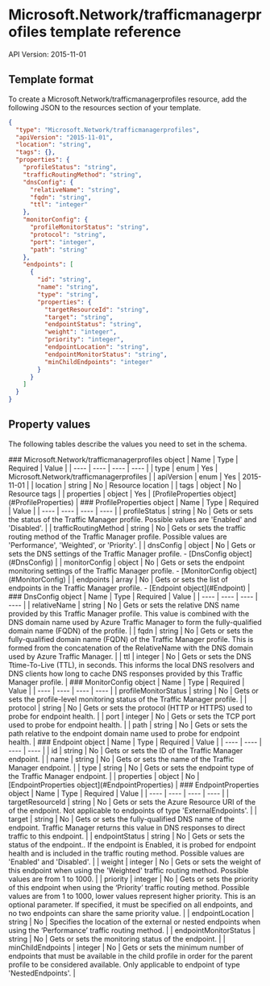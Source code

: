 # Microsoft.Network/trafficmanagerprofiles template reference
API Version: 2015-11-01
## Template format

To create a Microsoft.Network/trafficmanagerprofiles resource, add the following JSON to the resources section of your template.

```json
{
  "type": "Microsoft.Network/trafficmanagerprofiles",
  "apiVersion": "2015-11-01",
  "location": "string",
  "tags": {},
  "properties": {
    "profileStatus": "string",
    "trafficRoutingMethod": "string",
    "dnsConfig": {
      "relativeName": "string",
      "fqdn": "string",
      "ttl": "integer"
    },
    "monitorConfig": {
      "profileMonitorStatus": "string",
      "protocol": "string",
      "port": "integer",
      "path": "string"
    },
    "endpoints": [
      {
        "id": "string",
        "name": "string",
        "type": "string",
        "properties": {
          "targetResourceId": "string",
          "target": "string",
          "endpointStatus": "string",
          "weight": "integer",
          "priority": "integer",
          "endpointLocation": "string",
          "endpointMonitorStatus": "string",
          "minChildEndpoints": "integer"
        }
      }
    ]
  }
}
```
## Property values

The following tables describe the values you need to set in the schema.

<a id="Microsoft.Network/trafficmanagerprofiles" />
### Microsoft.Network/trafficmanagerprofiles object
|  Name | Type | Required | Value |
|  ---- | ---- | ---- | ---- |
|  type | enum | Yes | Microsoft.Network/trafficmanagerprofiles |
|  apiVersion | enum | Yes | 2015-11-01 |
|  location | string | No | Resource location |
|  tags | object | No | Resource tags |
|  properties | object | Yes | [ProfileProperties object](#ProfileProperties) |


<a id="ProfileProperties" />
### ProfileProperties object
|  Name | Type | Required | Value |
|  ---- | ---- | ---- | ---- |
|  profileStatus | string | No | Gets or sets the status of the Traffic Manager profile.  Possible values are 'Enabled' and 'Disabled'. |
|  trafficRoutingMethod | string | No | Gets or sets the traffic routing method of the Traffic Manager profile.  Possible values are 'Performance', 'Weighted', or 'Priority'. |
|  dnsConfig | object | No | Gets or sets the DNS settings of the Traffic Manager profile. - [DnsConfig object](#DnsConfig) |
|  monitorConfig | object | No | Gets or sets the endpoint monitoring settings of the Traffic Manager profile. - [MonitorConfig object](#MonitorConfig) |
|  endpoints | array | No | Gets or sets the list of endpoints in the Traffic Manager profile. - [Endpoint object](#Endpoint) |


<a id="DnsConfig" />
### DnsConfig object
|  Name | Type | Required | Value |
|  ---- | ---- | ---- | ---- |
|  relativeName | string | No | Gets or sets the relative DNS name provided by this Traffic Manager profile.  This value is combined with the DNS domain name used by Azure Traffic Manager to form the fully-qualified domain name (FQDN) of the profile. |
|  fqdn | string | No | Gets or sets the fully-qualified domain name (FQDN) of the Traffic Manager profile.  This is formed from the concatenation of the RelativeName with the DNS domain used by Azure Traffic Manager. |
|  ttl | integer | No | Gets or sets the DNS Ttime-To-Live (TTL), in seconds.  This informs the local DNS resolvers and DNS clients how long to cache DNS responses provided by this Traffic Manager profile. |


<a id="MonitorConfig" />
### MonitorConfig object
|  Name | Type | Required | Value |
|  ---- | ---- | ---- | ---- |
|  profileMonitorStatus | string | No | Gets or sets the profile-level monitoring status of the Traffic Manager profile. |
|  protocol | string | No | Gets or sets the protocol (HTTP or HTTPS) used to probe for endpoint health. |
|  port | integer | No | Gets or sets the TCP port used to probe for endpoint health. |
|  path | string | No | Gets or sets the path relative to the endpoint domain name used to probe for endpoint health. |


<a id="Endpoint" />
### Endpoint object
|  Name | Type | Required | Value |
|  ---- | ---- | ---- | ---- |
|  id | string | No | Gets or sets the ID of the Traffic Manager endpoint. |
|  name | string | No | Gets or sets the name of the Traffic Manager endpoint. |
|  type | string | No | Gets or sets the endpoint type of the Traffic Manager endpoint. |
|  properties | object | No | [EndpointProperties object](#EndpointProperties) |


<a id="EndpointProperties" />
### EndpointProperties object
|  Name | Type | Required | Value |
|  ---- | ---- | ---- | ---- |
|  targetResourceId | string | No | Gets or sets the Azure Resource URI of the of the endpoint.  Not applicable to endpoints of type 'ExternalEndpoints'. |
|  target | string | No | Gets or sets the fully-qualified DNS name of the endpoint.  Traffic Manager returns this value in DNS responses to direct traffic to this endpoint. |
|  endpointStatus | string | No | Gets or sets the status of the endpoint..  If the endpoint is Enabled, it is probed for endpoint health and is included in the traffic routing method.  Possible values are 'Enabled' and 'Disabled'. |
|  weight | integer | No | Gets or sets the weight of this endpoint when using the 'Weighted' traffic routing method. Possible values are from 1 to 1000. |
|  priority | integer | No | Gets or sets the priority of this endpoint when using the ‘Priority’ traffic routing method. Possible values are from 1 to 1000, lower values represent higher priority. This is an optional parameter.  If specified, it must be specified on all endpoints, and no two endpoints can share the same priority value. |
|  endpointLocation | string | No | Specifies the location of the external or nested endpoints when using the ‘Performance’ traffic routing method. |
|  endpointMonitorStatus | string | No | Gets or sets the monitoring status of the endpoint. |
|  minChildEndpoints | integer | No | Gets or sets the minimum number of endpoints that must be available in the child profile in order for the parent profile to be considered available. Only applicable to endpoint of type 'NestedEndpoints'. |

